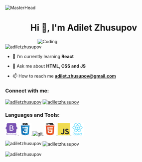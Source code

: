 ![MasterHead](https://ik.imagekit.io/upgrad1/marketing-platform-assets/new-images%2Fprogram-backgrounds%2Funiversity/frontend_banner__1601275316125.png)
<h1 align="center">Hi 👋, I'm Adilet Zhusupov</h1>
<img align="right" alt="Coding" width="400" src="https://www.lambdatest.com/resources/images/news24.gif">

<p align="left"> <img src="https://komarev.com/ghpvc/?username=adiletzhusupov&label=Profile%20views&color=0e75b6&style=flat" alt="adiletzhusupov" /> </p>

- 🌱 I’m currently learning **React**

- 💬 Ask me about **HTML, CSS and JS**

- 📫 How to reach me **adilet.zhusupov@gmail.com**

<h3 align="left">Connect with me:</h3>
<p align="left">
<a href="https://codepen.io/adiletzhusupov" target="blank"><img align="center" src="https://raw.githubusercontent.com/rahuldkjain/github-profile-readme-generator/master/src/images/icons/Social/codepen.svg" alt="adiletzhusupov" height="30" width="40" /></a>
<a href="https://codesandbox.com/adiletzhusupov" target="blank"><img align="center" src="https://raw.githubusercontent.com/rahuldkjain/github-profile-readme-generator/master/src/images/icons/Social/codesandbox.svg" alt="adiletzhusupov" height="30" width="40" /></a>
</p>

<h3 align="left">Languages and Tools:</h3>
<p align="left"> <a href="https://getbootstrap.com" target="_blank" rel="noreferrer"> <img src="https://raw.githubusercontent.com/devicons/devicon/master/icons/bootstrap/bootstrap-plain-wordmark.svg" alt="bootstrap" width="40" height="40"/> </a> <a href="https://www.w3schools.com/css/" target="_blank" rel="noreferrer"> <img src="https://raw.githubusercontent.com/devicons/devicon/master/icons/css3/css3-original-wordmark.svg" alt="css3" width="40" height="40"/> </a> <a href="https://git-scm.com/" target="_blank" rel="noreferrer"> <img src="https://www.vectorlogo.zone/logos/git-scm/git-scm-icon.svg" alt="git" width="40" height="40"/> </a> <a href="https://www.w3.org/html/" target="_blank" rel="noreferrer"> <img src="https://raw.githubusercontent.com/devicons/devicon/master/icons/html5/html5-original-wordmark.svg" alt="html5" width="40" height="40"/> </a> <a href="https://developer.mozilla.org/en-US/docs/Web/JavaScript" target="_blank" rel="noreferrer"> <img src="https://raw.githubusercontent.com/devicons/devicon/master/icons/javascript/javascript-original.svg" alt="javascript" width="40" height="40"/> </a> <a href="https://reactjs.org/" target="_blank" rel="noreferrer"> <img src="https://raw.githubusercontent.com/devicons/devicon/master/icons/react/react-original-wordmark.svg" alt="react" width="40" height="40"/> </a> </p>

<p><img align="left" src="https://github-readme-stats.vercel.app/api/top-langs?username=adiletzhusupov&show_icons=true&locale=en&layout=compact" alt="adiletzhusupov" /></p>

<p>&nbsp;<img align="center" src="https://github-readme-stats.vercel.app/api?username=adiletzhusupov&show_icons=true&locale=en" alt="adiletzhusupov" /></p>

<p><img align="center" src="https://github-readme-streak-stats.herokuapp.com/?user=adiletzhusupov&" alt="adiletzhusupov" /></p>
